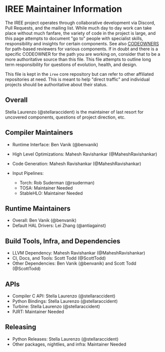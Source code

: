 # IREE Maintainer Information

The IREE project operates through collaborative development via
Discord, Pull Requests, and the mailing list. While much day to day work
can take place without much fanfare, the variety of code in the project
is large, and this page attempts to document "go to" people with specialist
skills, responsibility and insights for certain components. See also
[CODEOWNERS](.github/CODEOWNERS) for path-based reviewers for various
components. If in doubt and there is a specific CODEOWNER for the path you
are working on, consider that to be a more authoritative source than this file.
This file attempts to outline long term responsibility for questions of
evolution, health, and design.

This file is kept in the `iree` core repository but can refer to other
affiliated repositories at need. This is meant to help "direct traffic" and
individual projects should be authoritative about their status.

## Overall

Stella Laurenzo (@stellaraccident) is the maintainer of last resort for
uncovered components, questions of project direction, etc.

## Compiler Maintainers

* Runtime Interface: Ben Vanik (@benvanik)
* High Level Optimizations: Mahesh Ravishankar (@MaheshRavishankar)
* Code Generation: Mahesh Ravishankar (@MaheshRavishankar)
* Input Pipelines:

  * Torch: Rob Suderman (@rsuderman)
  * TOSA: Maintainer Needed
  * StableHLO: Maintainer Needed

## Runtime Maintainers

* Overall: Ben Vanik (@benvanik)
* Default HAL Drivers: Lei Zhang (@antiagainst)

## Build Tools, Infra, and Dependencies

* LLVM Dependency: Mahesh Ravishankar (@MaheshRavishankar)
* CI, Docs, and Tools: Scott Todd (@ScottTodd)
* Other Dependencies: Ben Vanik (@benvanik) and Scott Todd (@ScottTodd)

## APIs

* Compiler C API: Stella Laurenzo (@stellaraccident)
* Python Bindings: Stella Laurenzo (@stellaraccident)
* Turbine: Stella Laurenzo (@stellaraccident)
* PJRT: Maintainer Needed

## Releasing

* Python Releases: Stella Laurenzo (@stellaraccident)
* Other packages, nightlies, and infra: Maintainer Needed
